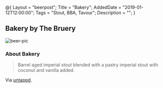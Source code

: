 @{ 
 Layout = "beerpost"; 
 Title = "Bakery"; 
 AddedDate = "2019-01-12T12:00:00"; 
 Tags = "Stout, BBA, Tavour"; 
 Description = ""; 
 } 
 

## Bakery by The Bruery

![beer-pic]

### About Bakery

> Barrel aged imperial stout blended with a pastry imperial stout with coconut and vanilla added.

Via [untappd][untappd-url].

[untappd-url]: <https://untappd.com/b/the-bruery-bakery/2785988>
[beer-pic]: https://jasonpowley.com/assets/img/2019-01-12-bakery.jpeg "Bakery by The Bruery"
